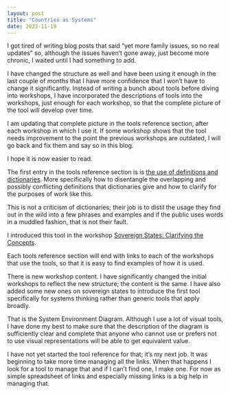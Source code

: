 ```yaml
---
layout: post
title: "Countries as Systems"
date: 2022-11-19
---
```

I got tired of writing blog posts that said “yet more family issues, so no real updates” so, although the issues haven’t gone away, just become more chronic, I waited until I had something to add.

I have changed the structure as well and have been using it enough in the last couple of months that I have more confidence that I won’t have to change it significantly. Instead of writing a bunch about tools before diving into workshops, I have incorporated the descriptions of tools into the workshops, just enough for each workshop, so that the complete picture of the tool will develop over time.

I am updating that complete picture in the tools reference section, after each workshop in which I use it. If some workshop shows that the tool needs improvement to the point the previous workshops are outdated, I will go back and fix them and say so in this blog.

I hope it is now easier to read.

The first entry in the tools reference section is is [the use of definitions and dictionaries](/workbook/toolsreference/languagetools/dictionaries). More specifically how to disentangle the overlapping and possibly conflicting definitions that dictionaries give and how to clarify for the purposes of work like this.

This is not a criticism of dictionaries; their job is to distil the usage they find out in the wild into a few phrases and examples and if the public uses words in a muddled fashion, that is not their fault.

I introduced this tool in the workshop [Sovereign States: Clarifying the Concepts](/workbook/firstworkshops/nationstates/clarifyingconcepts).

Each tools reference section will end with links to each of the workshops that use the tools, so that it is easy to find examples of how it is used.

There is new workshop content. I have significantly changed the initial workshops to reflect the new structure; the content is the same. I have also added some new ones on sovereign states to introduce the first tool specifically for systems thinking rather than generic tools that apply broadly.

That is the System Environment Diagram. Although I use a lot of visual tools, I have done my best to make sure that the description of the diagram is sufficiently clear and complete that anyone who cannot use or prefers not to use visual representations will be able to get equivalent value.

I have not yet started the tool reference for that; it’s my next job. It was beginning to take more time managing all the links. When that happens I look for a tool to manage that and if I can’t find one, I make one. For now as simple spreadsheet of links and especially missing links is a big help in managing that.
